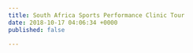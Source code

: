 ```yaml
---
title: South Africa Sports Performance Clinic Tour
date: 2018-10-17 04:06:34 +0000
published: false

---
```

